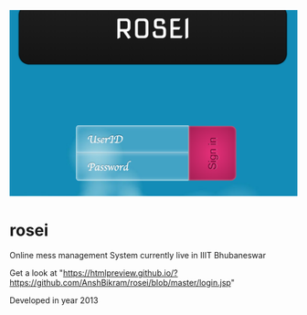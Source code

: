 ![Logo](./logo.png)
# rosei
Online mess management System currently live in IIIT Bhubaneswar

Get a look at "https://htmlpreview.github.io/?https://github.com/AnshBikram/rosei/blob/master/login.jsp"

Developed in year 2013
